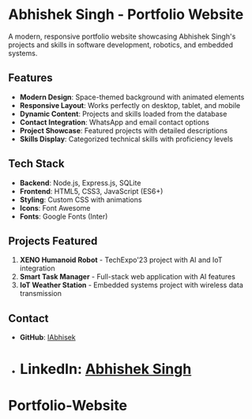 # Abhishek Singh - Portfolio Website

A modern, responsive portfolio website showcasing Abhishek Singh's projects and skills in software development, robotics, and embedded systems.

## Features

- **Modern Design**: Space-themed background with animated elements
- **Responsive Layout**: Works perfectly on desktop, tablet, and mobile
- **Dynamic Content**: Projects and skills loaded from the database
- **Contact Integration**: WhatsApp and email contact options
- **Project Showcase**: Featured projects with detailed descriptions
- **Skills Display**: Categorized technical skills with proficiency levels

## Tech Stack

- **Backend**: Node.js, Express.js, SQLite
- **Frontend**: HTML5, CSS3, JavaScript (ES6+)
- **Styling**: Custom CSS with animations
- **Icons**: Font Awesome
- **Fonts**: Google Fonts (Inter)

## Projects Featured

1. **XENO Humanoid Robot** - TechExpo'23 project with AI and IoT integration
2. **Smart Task Manager** - Full-stack web application with AI features
3. **IoT Weather Station** - Embedded systems project with wireless data transmission

## Contact

- **GitHub**: [IAbhisek](https://github.com/IAbhisek)
- # **LinkedIn**: [Abhishek Singh](https://www.linkedin.com/in/abhishek-singh-803011239/)

# Portfolio-Website
